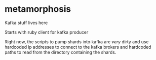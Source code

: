 metamorphosis
=============

Kafka stuff lives here

Starts with ruby client for kafka producer

Right now, the scripts to pump shards into kafka are *very* dirty and use hardcoded ip addresses to connect to the kafka brokers and hardcoded paths to read from the directory containing the shards. 

